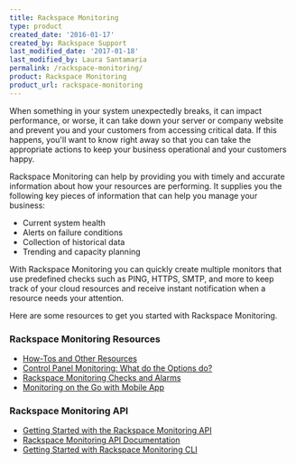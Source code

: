 ```yaml
---
title: Rackspace Monitoring
type: product
created_date: '2016-01-17'
created_by: Rackspace Support
last_modified_date: '2017-01-18'
last_modified_by: Laura Santamaria
permalink: /rackspace-monitoring/
product: Rackspace Monitoring
product_url: rackspace-monitoring
---
```


When something in your system unexpectedly breaks, it can impact performance, or worse, it can take down your server or company website and prevent you and your customers from accessing critical data. If this happens, you'll want to know right away so that you can take the appropriate actions to keep your business operational and your customers happy.

Rackspace Monitoring can help by providing you with timely and accurate information about how your resources are performing. It supplies you the following key pieces of information that can help you manage your business:

-   Current system health
-   Alerts on failure conditions
-   Collection of historical data
-   Trending and capacity planning

With Rackspace Monitoring you can quickly create multiple monitors that use predefined checks such as PING, HTTPS, SMTP, and more to keep track of your cloud resources and receive instant notification when a resource needs your attention.

Here are some resources to get you started with Rackspace Monitoring.

###  Rackspace Monitoring Resources

- [How-Tos and Other Resources](/how-to/rackspace-monitoring-how-tos-and-other-resources)
- [Control Panel Monitoring: What do the Options do?](/how-to/available-checks-for-rackspace-monitoring)
- [Rackspace Monitoring Checks and Alarms](/how-to/rackspace-monitoring-checks-and-alarms)
- [Monitoring on the Go with Mobile App](/how-to/introducing-rackspace-monitoring-on-mobile-devices)

###  Rackspace Monitoring API

- [Getting Started with the Rackspace Monitoring API](https://developer.rackspace.com/docs/rackspace-monitoring/v1/getting-started/)
- [Rackspace Monitoring API Documentation](https://developer.rackspace.com/docs/rackspace-monitoring/v1/)
- [Getting Started with Rackspace Monitoring CLI](/how-to/getting-started-with-rackspace-monitoring-cli)
